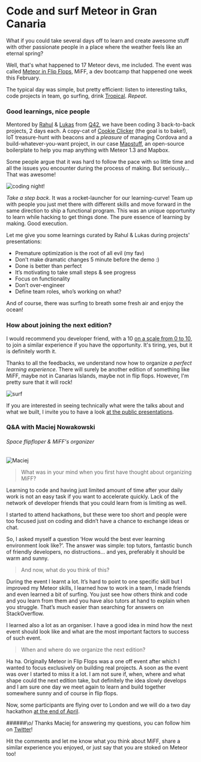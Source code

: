 # Code and surf Meteor in Gran Canaria

What if you could take several days off to learn and create awesome stuff with other passionate people in a place where the weather feels like an eternal spring?

Well, that's what happened to 17 Meteor devs, me included. The event was called [Meteor in Flip Flops](http://www.meteorinflipflops.com), MiFF, a dev bootcamp that happened one week this February.

The typical day was simple, but pretty efficient: listen to interesting talks, code projects in team, go surfing, drink [Tropical](http://intrepidnomads.com/images/uploads/original/tropicalcerveza.jpg). *Repeat*.

### Good learnings, nice people
Mentored by [Rahul](https://twitter.com/Rahul) & [Lukas](https://twitter.com/lukasvan3l) from [Q42](https://q42.com), we have been coding 3 back-to-back projects, 2 days each. A copy-cat of [Cookie Clicker](http://orteil.dashnet.org/cookieclicker/) (the goal is to bake!), IoT treasure-hunt with beacons and a *pleasure* of managing Cordova and a build-whatever-you-want project, in our case [Mapstuff](https://github.com/xavcz/mapstuff), an open-source boilerplate to help you map anything with Meteor 1.3 and Mapbox.

Some people argue that it was hard to follow the pace with so little time and all the issues you encounter during the process of making. But seriously... That was awesome!

![coding night!](http://hacklearnmake.com/content/images/2016/04/coding-night.jpg)
 
*Take a step back*. It was a rocket-launcher for our learning-curve! Team up with people you just met there with different skills and move forward in the same direction to ship a functional program. This was an unique opportunity to learn while hacking to get things done. The pure essence of learning by making. Good execution.

Let me give you some learnings curated by Rahul & Lukas during projects' presentations:

* Premature optimization is the root of all evil (my fav)
* Don’t make dramatic changes 5 minute before the demo :)
* Done is better than perfect
* It’s motivating to take small steps & see progress
* Focus on functionality
* Don’t over-engineer
* Define team roles, who’s working on what?

And of course, there was surfing to breath some fresh air and enjoy the ocean!

### How about joining the next edition?
I would recommend you developer friend, with a 10 [on a scale from 0 to 10](https://en.wikipedia.org/wiki/Net_Promoter), to join a similar experience if you have the opportunity. It's tiring, yes, but it is definitely worth it.

Thanks to all the feedbacks, we understand now how to organize *a perfect learning experience*. There will surely be another edition of something like MiFF, maybe not in Canarias Islands, maybe not in flip flops. However, I'm pretty sure that it will rock!

![surf](http://hacklearnmake.com/content/images/2016/04/lp019.jpg)

If you are interested in seeing technically what were the talks about and what we built, I invite you to have a look [at the public presentations](http://meteorinflipflops.q42.com).

### Q&A with Maciej Nowakowski
###### Space flipfloper & MiFF's organizer

![Maciej](http://hacklearnmake.com/content/images/2016/04/hacklearnmake-maciej.jpg)

> What was in your mind when you first have thought about organizing MiFF?

Learning to code and having just limited amount of time after your daily work is not an easy task if you want to accelerate quickly.  Lack of the network of developer friends that you could learn from is limiting as well.

I started to attend hackathons, but these were too short and people were too focused just on coding and didn’t have a chance to exchange ideas or chat.

So, I asked myself a question ‘How would the best ever learning environment look like?’. The answer was simple: top tutors, fantastic bunch of friendly developers, no distructions… and yes, preferably it should be warm and sunny.

> And now, what do you think of this?

During the event I learnt a lot. It’s hard to point to one specific skill but I  improved my Meteor skills, I learned how to work in a team, I made friends and even learned a bit of surfing. You just see how others think and code and you learn from them and you have also  tutors at hand to explain when you struggle. That’s much easier than searching for answers on StackOverflow.

I learned also a lot as an organiser. I have a good idea in mind how the next event should look like and what are the most important factors to success of such event.

> When and where do we organize the next edition?

Ha ha. Originally Meteor in Flip Flops was a one off event after which I wanted to focus exclusively on building real projects. A soon as the event was over I started to miss it a lot. I am not sure if, when, where and what shape could the next edition take, but definitely the idea slowly develops and I am sure one day we meet again to learn and build together somewhere sunny and of course in flip flops.

Now, some participants are flying over  to London and we will do  a two day hackathon [at the end of April](https://github.com/meteor-london/next/issues/25#issuecomment-206342738).

######\o/
Thanks Maciej for answering my questions, you can follow him on [Twitter](https://twitter.com/meteorinFF)!

Hit the comments and let me know what you think about MiFF, share a similar experience you enjoyed, or just say that you are stoked on Meteor too!
